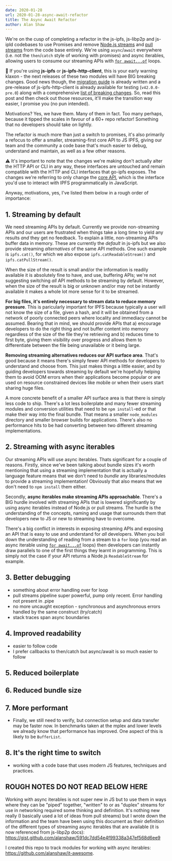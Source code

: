 ```yaml
---
date: 2020-01-28
url: 2020-01-28-async-await-refactor
title: The Async Await Refactor
author: Alan Shaw
---
```


We're on the cusp of completing a refactor in the js-ipfs, js-libp2p and js-ipld codebases to use Promises and remove [Node.js streams](https://nodejs.org/dist/latest/docs/api/stream.html) and [pull streams](https://pull-stream.github.io/) from the code base entirely. We're using `async`/`await` everywhere (i.e. not the `then`/`catch` style of working with promises) and async iterables, allowing users to consume our streaming APIs with [`for await...of`](](https://developer.mozilla.org/en-US/docs/Web/JavaScript/Reference/Statements/for-await...of)) loops.

🚨 If you're using **js-ipfs** or **js-ipfs-http-client**, this is your early warning klaxon - the next releases of these two modules will have BIG breaking changes. Good news though, the [migration guide](https://gist.github.com/alanshaw/04b2ddc35a6fff25c040c011ac6acf26) is already written and a pre-release of js-ipfs-http-client is already available for testing (`v42.0.0-pre.0`) along with a comprehensive [list of breaking changes](https://github.com/ipfs/js-ipfs-http-client/releases/tag/v42.0.0-pre.0). So, read this post and then check out those resources, it'll make the transition way easier, I promise you (no pun intended).

Motivations? Yes, we have them. Many of them in fact. Too many perhaps, because it tipped the scales in favour of a 60+ repo refactor! Something that no developers should take on lightly.

The refactor is much more than just a switch to promises, it's also primarily a refocus to offer a smaller, streaming-first core API to JS IPFS, giving our team and the community a code base that's much easier to debug, understand and maintain, as well as a few other reasons.

⚠️ It's important to note that the changes we're making don't actually alter the HTTP API or CLI in any way, these interfaces are untouched and remain compatible with the HTTP and CLI interfaces that go-ipfs exposes. The changes we're referring to only change the [core API](https://github.com/ipfs/interface-js-ipfs-core/tree/master/SPEC), which is the interface you'd use to interact with IPFS programmatically in JavaScript.

Anyway, motivations, yes, I've listed them below in a rough order of importance:

## 1. Streaming by default

We need streaming APIs by default. Currently we provide non-streaming APIs and our users are frustrated when things take a long time to yield any results _and_ they get no feedback. To explain a little, non-streaming APIs buffer data in memory. These are currently the _default_ in js-ipfs but we also provide streaming _alternatives_ of the same API methods. One such example is `ipfs.cat()`, for which we also expose `ipfs.catReadableStream()` and `ipfs.catPullStream()`.

When the size of the result is small and/or the information is readily available it is absolutely fine to have, and use, buffering APIs; we're not suggesting switching _all_ API methods to be streaming by default. However, when the size of the result is big or unknown and/or may not be instantly available it makes a whole lot more sense for it to be streamed.

**For big files, it's entirely necessary to stream data to reduce memory pressure**. This is paricularly important for IPFS because typically a user will not know the size of a file, given a hash, and it will be obtained from a network of poorly connected peers where locality and immediacy cannot be assumed. Bearing that in mind, we should provide APIs that a) encourage developers to do the right thing and not buffer content into memory regardless of the size of the file they're retrieving and b) reduces time to first byte, giving them visibility over progress and allows them to differentiate between the file being unavailable or it being large.

**Removing streaming alternatives reduces our API surface area**. That's good because it means there's simply fewer API methods for developers to understand and choose from. This just makes things a little easier, and by guiding developers towards streaming by default we're hopefully helping them to avoid OOM errors when their applications become popular or are used on resource constrained devices like mobile or when their users start sharing huge files.

A more concrete benefit of a smaller API surface area is that there is simply less code to ship. There's a lot less boilerplate and many fewer streaming modules and conversion utilities that need to be `npm install`-ed or that make their way into the final bundle. That means a smaller `node_modules` directory and smaller browser builds for applications. There's also no performance hits to be had converting between two different streaming implementations.

## 2. Streaming with async iterables

Our streaming APIs will use async iterables. Thats significant for a couple of reasons. Firstly, since we've been talking about bundle sizes it's worth mentioning that using a streaming implementation that is actually a language feature means that we don't need to _bundle_ any libraries/modules to provide a streaming implementation! Obviously that also means that we don't need to `npm install` them either.

Secondly, **async iterables make streaming APIs approachable**. There's a BIG hurdle involved with streaming APIs that is lowered significantly by using async iterables instead of Node.js or pull streams. The hurdle is the understanding of the concepts, naming and usage that surrounds them that developers new to JS or new to streaming have to overcome.

There's a big conflict in interests in exposing streaming APIs and exposing an API that is easy to use and understand for _all_ developers. When you boil down the understanding of reading from a stream to a `for` loop (you read an async iterable using [`for await...of`](https://developer.mozilla.org/en-US/docs/Web/JavaScript/Reference/Statements/for-await...of) loops) then developers can instantly draw parallels to one of the first things they learnt in programming. This is simply not the case if your API returns a Node.js `ReadableStream` for example.

## 3. Better debugging

* something about error handling over for loop
* pull streams pipeline super powerful, pump only recent. Error handling not present in .pipe
* no more uncaught exception - synchronous and asynchronous errors handled by the same construct (try/catch) 
* stack traces span async boundaries

## 4. Improved readability

* easier to follow code
* I prefer callbacks to then/catch but async/await is so much easier to follow

## 5. Reduced boilerplate
## 6. Reduced bundle size
## 7. More performant

* Finally, we still need to verify, but connection setup and data transfer may be faster now. In benchmarks taken at the mplex and lower levels we already know that performance has improved. One aspect of this is likely to be `BufferList`.

## 8. It's the right time to switch

* working with a code base that uses modern JS features, techniques and practices.

## ROUGH NOTES DO NOT READ BELOW HERE

Working with async iterables is not super new in JS but to use them in ways where they can be "piped" together, "written" to or as "duplex" streams for use in networking required some thinking and definition. It's nothing new really (I basically used a lot of ideas from pull streams) but I wrote down the information and the team have been using this document as their definition of the different types of streaming async iterables that are available (it is now referenced from js-libp2p docs): https://gist.github.com/alanshaw/591dc7dd54e4f99338a347ef568d6ee9

I created this repo to track modules for working with async iterables: https://github.com/alanshaw/it-awesome.


